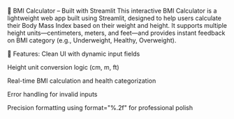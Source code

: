 🧮 BMI Calculator – Built with Streamlit
This interactive BMI Calculator is a lightweight web app built using Streamlit, designed to help users calculate their Body Mass Index based on their weight and height. It supports multiple height units—centimeters, meters, and feet—and provides instant feedback on BMI category (e.g., Underweight, Healthy, Overweight).

🔧 Features:
Clean UI with dynamic input fields

Height unit conversion logic (cm, m, ft)

Real-time BMI calculation and health categorization

Error handling for invalid inputs

Precision formatting using format="%.2f" for professional polish

